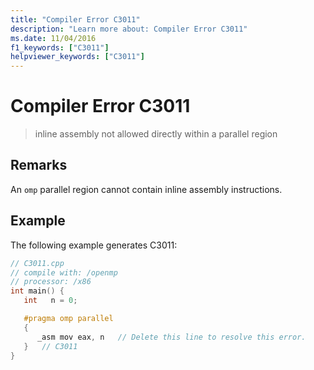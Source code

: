 ```yaml
---
title: "Compiler Error C3011"
description: "Learn more about: Compiler Error C3011"
ms.date: 11/04/2016
f1_keywords: ["C3011"]
helpviewer_keywords: ["C3011"]
---
```

# Compiler Error C3011

> inline assembly not allowed directly within a parallel region

## Remarks

An `omp` parallel region cannot contain inline assembly instructions.

## Example

The following example generates C3011:

```cpp
// C3011.cpp
// compile with: /openmp
// processor: /x86
int main() {
   int   n = 0;

   #pragma omp parallel
   {
      _asm mov eax, n   // Delete this line to resolve this error.
   }   // C3011
}
```
